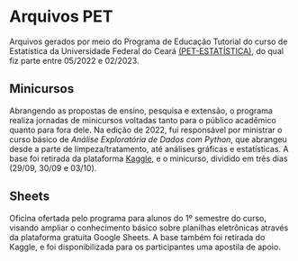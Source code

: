 # Arquivos PET
Arquivos gerados por meio do Programa de Educação Tutorial do curso de Estatística da Universidade Federal do Ceará [(PET-ESTATÍSTICA)](https://sites.google.com/view/petestatisticaufc/), do qual fiz parte entre 05/2022 e 02/2023.

## Minicursos
Abrangendo as propostas de ensino, pesquisa e extensão, o programa realiza jornadas de minicursos voltadas tanto para o público acadêmico quanto para fora dele. Na edição de 2022, fui responsável por ministrar o curso básico de *Análise Exploratória de Dados com Python*, que abrangeu desde a parte de limpeza/tratamento, até análises gráficas e estatísticas. A base foi retirada da plataforma [Kaggle](https://www.kaggle.com/), e o minicurso, dividido em três dias (29/09, 30/09 e 03/10).

## Sheets
Oficina ofertada pelo programa para alunos do 1º semestre do curso, visando ampliar o conhecimento básico sobre planilhas eletrônicas através da plataforma gratuita Google Sheets. A base também foi retirada do Kaggle, e foi disponibilizada para os participantes uma apostila de apoio.
